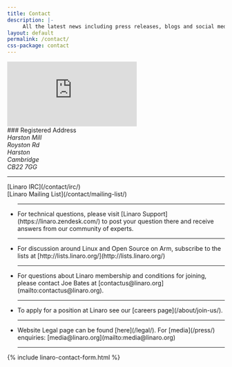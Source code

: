 ```yaml
---
title: Contact
description: |-
     All the latest news including press releases, blogs and social media as well as Linaro events.
layout: default
permalink: /contact/
css-package: contact
---
```


<div class="container-fluid">

<div class="row" id="maps">
<div class="map-responsive">
<!-- <iframe frameborder="0" scrolling="no" marginheight="0" marginwidth="0" src="https://www.openstreetmap.org/export/embed.html?bbox=-0.0020599365234375004%2C52.10344750969288%2C0.166168212890625%2C52.16824652411121&amp;layer=mapnik"></iframe> -->
<iframe src="https://www.google.com/maps/embed?pb=!1m18!1m12!1m3!1d19590.330332760448!2d0.0836066!3d52.1381179!2m3!1f0!2f0!3f0!3m2!1i1024!2i768!4f13.1!3m3!1m2!1s0x47d87971b186ba73%3A0x4497db47196f33f5!2sHarston%2C+Cambridge!5e0!3m2!1sen!2suk!4v1524127953482" frameborder="0" style="border:0" allowfullscreen></iframe>
</div>
</div>


<div class="row">
<div class="container">

<div class="col-sm-4" markdown="1">
### Registered Address
<address>
Harston Mill <br>
Royston Rd <br>
Harston <br>
Cambridge <br>
CB22 7GG <br>
</address>

<hr>

<div class="col-xs-6 text-center" markdown="1">
[Linaro IRC](/contact/irc/)
</div>

<div class="col-xs-6 text-center" markdown="1">
[Linaro Mailing List](/contact/mailing-list/)
</div>



<ul class="list-unstyled">
<hr>
<li markdown="1">
For technical questions, please visit [Linaro Support](https://linaro.zendesk.com/) to post your question there and receive answers from our community of experts.
</li><hr>
<li markdown="1">
For discussion around Linux and Open Source on Arm, subscribe to the lists at [http://lists.linaro.org/](http://lists.linaro.org/)
</li><hr>
<li markdown="1">
For questions about Linaro membership and conditions for joining, please contact Joe Bates at [contactus@linaro.org](mailto:contactus@linaro.org).
</li><hr>
<li markdown="1">
To apply for a position at Linaro see our [careers page](/about/join-us/).
</li><hr>
<li markdown="1">
Website Legal page can be found [here](/legal/). For [media](/press/) enquiries:  [media@linaro.org](mailto:media@linaro.org)
</li><hr>
</ul>

</div>
<div class="col-sm-8">

{% include linaro-contact-form.html %}

</div>
</div>

</div>